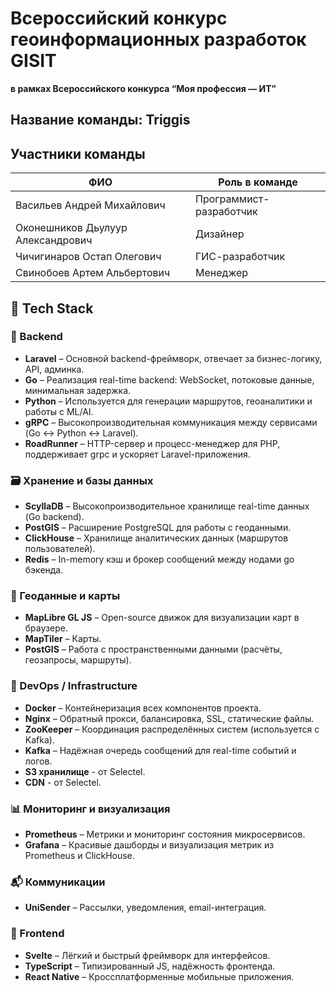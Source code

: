 # Всероссийский конкурс геоинформационных разработок GISIT

**в рамках Всероссийского конкурса “Моя профессия — ИТ”**

## Название команды: Triggis

## Участники команды

| ФИО                               | Роль в команде          |
| --------------------------------- | ----------------------- |
| Васильев Андрей Михайлович        | Программист-разработчик |
| Оконешников Дьулуур Александрович | Дизайнер                |
| Чичигинаров Остап Олегович        | ГИС-разработчик         |
| Свинобоев Артем Альбертович       | Менеджер                |

## 🧱 Tech Stack

### 🧠 Backend

- **Laravel** – Основной backend-фреймворк, отвечает за бизнес-логику, API, админка.
- **Go** – Реализация real-time backend: WebSocket, потоковые данные, минимальная задержка.
- **Python** – Используется для генерации маршрутов, геоаналитики и работы с ML/AI.
- **gRPC** – Высокопроизводительная коммуникация между сервисами (Go ↔ Python ↔ Laravel).
- **RoadRunner** – HTTP-сервер и процесс-менеджер для PHP, поддерживает grpc и ускоряет Laravel-приложения.

### 🗃 Хранение и базы данных

- **ScyllaDB** – Высокопроизводительное хранилище real-time данных (Go backend).
- **PostGIS** – Расширение PostgreSQL для работы с геоданными.
- **ClickHouse** – Хранилище аналитических данных (маршрутов пользователей).
- **Redis** – In-memory кэш и брокер сообщений между нодами go бэкенда.

### 📍 Геоданные и карты

- **MapLibre GL JS** – Open-source движок для визуализации карт в браузере.
- **MapTiler** – Карты.
- **PostGIS** – Работа с пространственными данными (расчёты, геозапросы, маршруты).

### 🔧 DevOps / Infrastructure

- **Docker** – Контейнеризация всех компонентов проекта.
- **Nginx** – Обратный прокси, балансировка, SSL, статические файлы.
- **ZooKeeper** – Координация распределённых систем (используется с Kafka).
- **Kafka** – Надёжная очередь сообщений для real-time событий и логов.
- **S3 хранилище** - от Selectel.
- **CDN** - от Selectel.

### 📊 Мониторинг и визуализация

- **Prometheus** – Метрики и мониторинг состояния микросервисов.
- **Grafana** – Красивые дашборды и визуализация метрик из Prometheus и ClickHouse.

### 📬 Коммуникации

- **UniSender** – Рассылки, уведомления, email-интеграция.

### 🎨 Frontend

- **Svelte** – Лёгкий и быстрый фреймворк для интерфейсов.
- **TypeScript** – Типизированный JS, надёжность фронтенда.
- **React Native** – Кроссплатформенные мобильные приложения.

